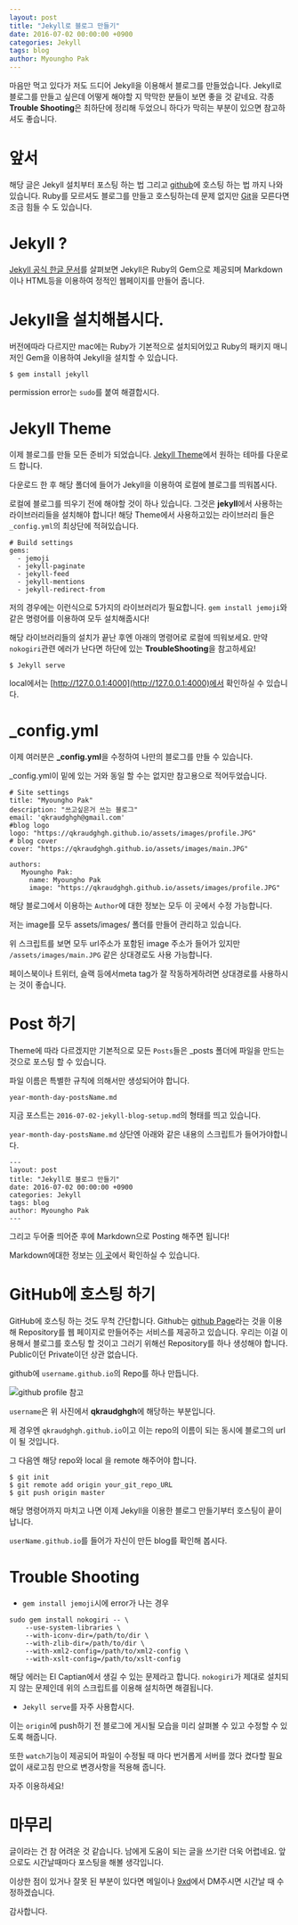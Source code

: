 ```yaml
---
layout: post
title: "Jekyll로 블로그 만들기"
date: 2016-07-02 00:00:00 +0900
categories: Jekyll
tags: blog
author: Myoungho Pak
---
```


마음만 먹고 있다가 저도 드디어 Jekyll을 이용해서 블로그를 만들었습니다.
Jekyll로 블로그를 만들고 싶은데 어떻게 해야할 지 막막한 분들이 보면 좋을 것 같네요.
각종 **Trouble Shooting**은 최하단에 정리해 두었으니 하다가 막히는 부분이 있으면 참고하셔도 좋습니다.

# 앞서
해당 글은 Jekyll 설치부터 포스팅 하는 법 그리고 [github](https://github.com)에 호스팅 하는 법 까지 나와 있습니다.
Ruby를 모르셔도 블로그를 만들고 호스팅하는데 문제 없지만 [Git](https://rogerdudler.github.io/git-guide/index.ko.html)을 모른다면 조금 힘들 수 도 있습니다.

# Jekyll ?

[Jekyll 공식 한글 문서](https://jekyllrb-ko.github.io/)를 살펴보면 Jekyll은 Ruby의 Gem으로 제공되며
Markdown 이나 HTML등을 이용하여 정적인 웹페이지를 만들어 줍니다.

# Jekyll을 설치해봅시다.

버전에따라 다르지만 mac에는 Ruby가 기본적으로 설치되어있고
Ruby의 패키지 매니저인 Gem을 이용하여 Jekyll을 설치할 수 있습니다.

```Shell
$ gem install jekyll
```

permission error는 `sudo`를 붙여 해결합시다.

# Jekyll Theme

이제 블로그를 만들 모든 준비가 되었습니다.
[Jekyll Theme](http://jekyllthemes.org/)에서 원하는 테마를 다운로드 합니다.

다운로드 한 후 해당 폴더에 들어가 Jekyll을 이용하여 로컬에 블로그를 띄워봅시다.

로컬에 블로그를 띄우기 전에 해야할 것이 하나 있습니다. 그것은 **jekyll**에서 사용하는 라이브러리들을 설치해야 합니다!
해당 Theme에서 사용하고있는 라이브러리 들은 `_config.yml`의 최상단에 적혀있습니다.

```Shell
# Build settings
gems:
  - jemoji
  - jekyll-paginate
  - jekyll-feed
  - jekyll-mentions
  - jekyll-redirect-from
```

저의 경우에는 이런식으로 5가지의 라이브러리가 필요합니다. `gem install jemoji`와 같은 명령어를 이용하여 모두 설치해줍시다!

해당 라이브러리들의 설치가 끝난 후엔 아래의 명령어로 로컬에 띄워보세요.
만약 `nokogiri`관련 에러가 난다면 하단에 있는 **TroubleShooting**을 참고하세요!

```Shell
$ Jekyll serve
```

local에서는 [http://127.0.0.1:4000](http://127.0.0.1:4000)에서 확인하실 수 있습니다.

# _config.yml

이제 여러분은 **_config.yml**을 수정하여 나만의 블로그를 만들 수 있습니다.

_config.yml이 밑에 있는 거와 동일 할 수는 없지만 참고용으로 적어두었습니다.

```Shell
# Site settings
title: "Myoungho Pak"
description: "쓰고싶은거 쓰는 블로그"
email: 'qkraudghgh@gmail.com'
#blog logo
logo: "https://qkraudghgh.github.io/assets/images/profile.JPG"
# blog cover
cover: "https://qkraudghgh.github.io/assets/images/main.JPG"

authors:
   Myoungho Pak:
     name: Myoungho Pak
     image: "https://qkraudghgh.github.io/assets/images/profile.JPG"
```

해당 블로그에서 이용하는 `Author`에 대한 정보는 모두 이 곳에서 수정 가능합니다.

저는 image를 모두 assets/images/ 폴더를 만들어 관리하고 있습니다. 

위 스크립트를 보면 모두 url주소가 포함된 image 주소가 들어가 있지만
`/assets/images/main.JPG` 같은 상대경로도 사용 가능합니다.

페이스북이나 트위터, 슬랙 등에서meta tag가 잘 작동하게하려면 상대경로를 사용하시는 것이 좋습니다.

# Post 하기

Theme에 따라 다르겠지만 기본적으로 모든 `Posts`들은 _posts 폴더에 파일을 만드는 것으로 포스팅 할 수 있습니다.

파일 이름은 특별한 규칙에 의해서만 생성되어야 합니다.

```Shell
year-month-day-postsName.md
```
지금 포스트는 `2016-07-02-jekyll-blog-setup.md`의 형태를 띄고 있습니다.

`year-month-day-postsName.md` 상단엔 아래와 같은 내용의 스크립트가 들어가야합니다.

```Shell
---
layout: post
title: "Jekyll로 블로그 만들기"
date: 2016-07-02 00:00:00 +0900
categories: Jekyll
tags: blog
author: Myoungho Pak
---
```

그리고 두어줄 띄어준 후에 Markdown으로 Posting 해주면 됩니다!

Markdown에대한 정보는 [이 곳](https://github.com/adam-p/markdown-here/wiki/Markdown-Cheatsheet)에서 확인하실 수 있습니다.

# GitHub에 호스팅 하기

GitHub에 호스팅 하는 것도 무척 간단합니다.
Github는 [github Page](https://pages.github.com/)라는 것을 이용해 Repository를 웹 페이지로 만들어주는 서비스를 제공하고 있습니다.
우리는 이걸 이용해서 블로그를 호스팅 할 것이고 그러기 위해선 Repository를 하나 생성해야 합니다. Public이던 Private이던 상관 없습니다.

github에 `username.github.io`의 Repo를 하나 만듭니다.

![github profile 참고](https://qkraudghgh.github.io/assets/images/username.png)

`username`은 위 사진에서 **qkraudghgh**에 해당하는 부분입니다.

제 경우엔 `qkraudghgh.github.io`이고 이는 repo의 이름이 되는 동시에 블로그의 url이 될 것입니다.

그 다음엔 해당 repo와 local 을 remote 해주어야 합니다.

```Shell
$ git init
$ git remote add origin your_git_repo_URL
$ git push origin master
```

해당 명령어까지 마치고 나면 이제 Jekyll을 이용한 블로그 만들기부터 호스팅이 끝이 납니다.

`userName.github.io`를 들어가 자신이 만든 blog를 확인해 봅시다.

# Trouble Shooting

- `gem install jemoji`시에 error가 나는 경우

```Shell
sudo gem install nokogiri -- \
    --use-system-libraries \
    --with-iconv-dir=/path/to/dir \
    --with-zlib-dir=/path/to/dir \
    --with-xml2-config=/path/to/xml2-config \
    --with-xslt-config=/path/to/xslt-config
```

해당 에러는 El Captian에서 생길 수 있는 문제라고 합니다. `nokogiri`가 제대로 설치되지 않는 문제인데
위의 스크립트를 이용해 설치하면 해결됩니다.

- `Jekyll serve`를 자주 사용합시다.

이는 `origin`에 push하기 전 블로그에 게시될 모습을 미리 살펴볼 수 있고 수정할 수 있도록 해줍니다.

또한 `watch`기능이 제공되어 파일이 수정될 때 마다 번거롭게 서버를 껐다 켰다할 필요없이 새로고침 만으로
변경사항을 적용해 줍니다.

자주 이용하세요!

# 마무리

글이라는 건 참 어려운 것 같습니다. 남에게 도움이 되는 글을 쓰기란 더욱 어렵네요. 앞으로도 시간날때마다 포스팅을 해볼 생각입니다.

이상한 점이 있거나 잘못 된 부분이 있다면 메일이나 [9xd](https://9xd.slack.com)에서 DM주시면 시간날 때 수정하겠습니다.

감사합니다.
